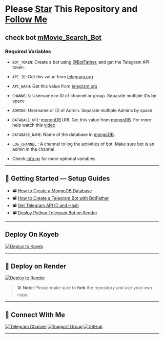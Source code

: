 # Please [Star](https://github.com/pykinsu/tele-filter-bot/) This Repository and [Follow Me](https://github.com/pykinsu/)

## check bot [mMovie_Search_Bot](https://t.me/mMovie_Search_Bot)

### Required Variables
* `BOT_TOKEN`: Create a bot using [@BotFather](https://telegram.dog/BotFather), and get the Telegram API token.
* `API_ID`: Get this value from [telegram.org](https://my.telegram.org/apps)
* `API_HASH`: Get this value from [telegram.org](https://my.telegram.org/apps)
* `CHANNELS`: Username or ID of channel or group. Separate multiple IDs by space
* `ADMINS`: Username or ID of Admin. Separate multiple Admins by space
* `DATABASE_URI`: [mongoDB](https://www.mongodb.com) URI. Get this value from [mongoDB](https://www.mongodb.com). For more help watch this [video](https://youtu.be/1G1XwEOnxxo)
* `DATABASE_NAME`: Name of the database in [mongoDB](https://www.mongodb.com).
* `LOG_CHANNEL` : A channel to log the activities of bot. Make sure bot is an admin in the channel.

* Check [info.py](https://github.com/pykinsu/tele-filter-bot/blob/main/info.py) for more optional variables

---

## 🎯 Getting Started — Setup Guides

- 📽️ [How to Create a MongoDB Database](https://youtube.com/shorts/pIHvoXkwmq4)
- 📽️ [How to Create a Telegram Bot with BotFather](https://youtube.com/shorts/HhSIHIbFTF4)
- 📽️ [Get Telegram API ID and Hash](https://youtube.com/shorts/DtaShUUlxrs)
- 📽️ [Deploy Python Telegram Bot on Render](https://youtu.be/kYDTu1UYOzM)

---

## Deploy On Koyeb
[![Deploy to Koyeb](https://www.koyeb.com/static/images/deploy/button.svg)](https://app.koyeb.com/deploy?name=tele-filter-bot&repository=pyKinsu%2FTele-Filter-Bot&branch=main&instance_type=free&instances_min=0&autoscaling_sleep_idle_delay=300&env%5BADMINS%5D=&env%5BAPI_HASH%5D=&env%5BAPI_ID%5D=&env%5BBOT_TOKEN%5D=&env%5BDATABASE_URI%5D=&env%5BLOG_CHANNEL%5D=)

---

## 🚀 Deploy on Render

[![Deploy to Render](https://render.com/images/deploy-to-render-button.svg)](https://render.com/deploy?repo=https://github.com/pyKinsu/Tele-Filter-Bot)

> 🛠️ **Note:** Please make sure to **fork** the repository and use your own copy.

---


## 🔘 Connect With Me

[![Telegram Channel](https://img.shields.io/badge/Join-Telegram-blue?style=for-the-badge&logo=telegram)](https://t.me/kissuxbots)
[![Support Group](https://img.shields.io/badge/Support-Group-orange?style=for-the-badge&logo=telegram)](https://t.me/ur_movie_group)
[![GitHub](https://img.shields.io/badge/GitHub-pyKinsu-333?style=for-the-badge&logo=github)](https://github.com/pyKinsu)

---
